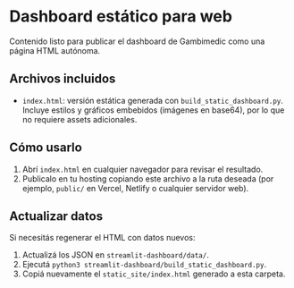 # Dashboard estático para web

Contenido listo para publicar el dashboard de Gambimedic como una página HTML autónoma.

## Archivos incluidos

- `index.html`: versión estática generada con `build_static_dashboard.py`. Incluye estilos y gráficos embebidos (imágenes en base64), por lo que no requiere assets adicionales.

## Cómo usarlo

1. Abrí `index.html` en cualquier navegador para revisar el resultado.
2. Publicalo en tu hosting copiando este archivo a la ruta deseada (por ejemplo, `public/` en Vercel, Netlify o cualquier servidor web).

## Actualizar datos

Si necesitás regenerar el HTML con datos nuevos:

1. Actualizá los JSON en `streamlit-dashboard/data/`.
2. Ejecutá `python3 streamlit-dashboard/build_static_dashboard.py`.
3. Copiá nuevamente el `static_site/index.html` generado a esta carpeta.

